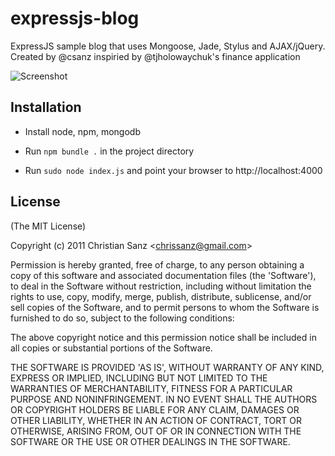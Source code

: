 # expressjs-blog

ExpressJS sample blog that uses Mongoose, Jade, Stylus and AJAX/jQuery. Created by @csanz inspiried by @tjholowaychuk's finance application

![Screenshot](https://github.com/csanz/expressjs-blog/raw/master/public/sample.png)

## Installation

- Install node, npm, mongodb

- Run `npm bundle .` in the project directory

- Run `sudo node index.js` and point your browser to http://localhost:4000

## License 

(The MIT License)

Copyright (c) 2011 Christian Sanz &lt;chrissanz@gmail.com&gt;

Permission is hereby granted, free of charge, to any person obtaining
a copy of this software and associated documentation files (the
'Software'), to deal in the Software without restriction, including
without limitation the rights to use, copy, modify, merge, publish,
distribute, sublicense, and/or sell copies of the Software, and to
permit persons to whom the Software is furnished to do so, subject to
the following conditions:

The above copyright notice and this permission notice shall be
included in all copies or substantial portions of the Software.

THE SOFTWARE IS PROVIDED 'AS IS', WITHOUT WARRANTY OF ANY KIND,
EXPRESS OR IMPLIED, INCLUDING BUT NOT LIMITED TO THE WARRANTIES OF
MERCHANTABILITY, FITNESS FOR A PARTICULAR PURPOSE AND NONINFRINGEMENT.
IN NO EVENT SHALL THE AUTHORS OR COPYRIGHT HOLDERS BE LIABLE FOR ANY
CLAIM, DAMAGES OR OTHER LIABILITY, WHETHER IN AN ACTION OF CONTRACT,
TORT OR OTHERWISE, ARISING FROM, OUT OF OR IN CONNECTION WITH THE
SOFTWARE OR THE USE OR OTHER DEALINGS IN THE SOFTWARE.